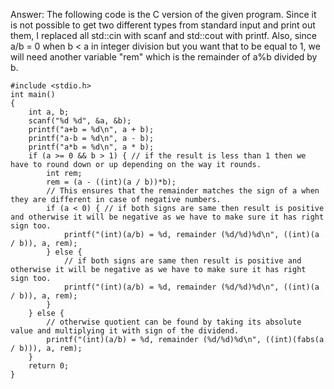 Answer: The following code is the C version of the given program. Since it is not possible to get two different types from standard input and print out them, I replaced all std::cin with scanf and std::cout with printf. Also, since a/b = 0 when b < a in integer division but you want that to be equal to 1, we will need another variable "rem" which is the remainder of a%b divided by b.
```
#include <stdio.h>
int main()
{
	int a, b;
	scanf("%d %d", &a, &b);
	printf("a+b = %d\n", a + b);
	printf("a-b = %d\n", a - b);
	printf("a*b = %d\n", a * b);
	if (a >= 0 && b > 1) { // if the result is less than 1 then we have to round down or up depending on the way it rounds.
		int rem;
		rem = (a - ((int)(a / b))*b); 
		// This ensures that the remainder matches the sign of a when they are different in case of negative numbers.
		if (a < 0) { // if both signs are same then result is positive and otherwise it will be negative as we have to make sure it has right sign too.
			printf("(int)(a/b) = %d, remainder (%d/%d)%d\n", ((int)(a / b)), a, rem); 
		} else {
			// if both signs are same then result is positive and otherwise it will be negative as we have to make sure it has right sign too.
			printf("(int)(a/b) = %d, remainder (%d/%d)%d\n", ((int)(a / b)), a, rem); 
		}
	} else {
		// otherwise quotient can be found by taking its absolute value and multiplying it with sign of the dividend.
		printf("(int)(a/b) = %d, remainder (%d/%d)%d\n", ((int)(fabs(a / b))), a, rem); 
	}
	return 0;
}
```
